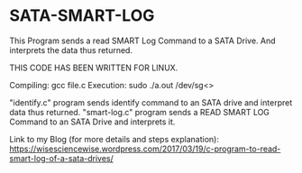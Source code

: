 # SATA-SMART-LOG
This Program sends a read SMART Log Command to a SATA Drive. And interprets the data thus returned. 

THIS CODE HAS BEEN WRITTEN FOR LINUX.

Compiling: gcc file.c
Execution: sudo ./a.out /dev/sg<>

"identify.c" program  sends identify command to an SATA drive and interpret data thus returned.
"smart-log.c" program sends a READ SMART LOG Command to an SATA Drive and interprets it.

Link to my Blog (for more details and steps explanation):
https://wisesciencewise.wordpress.com/2017/03/19/c-program-to-read-smart-log-of-a-sata-drives/
